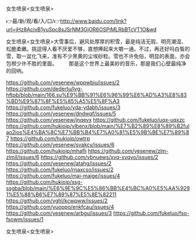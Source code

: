 女生喷泉<女生喷泉>

👉最/新/观/看/入/口/👉http://www.baidu.com/link?url=jHz8AcivB1yuSpc8sJSrNM3GjOR6OSPiMLRbBTcVT1O&wd

女生喷泉<女生喷泉>大雪事后，避风处厚厚的积雪，最是纯洁无瑕、明亮潮湿、松脆柔嫩。挑逗得人看不厌爱不够，直想捧起来大嚼一通。不过，再还好吗白皙的雪，取一盆化飞来，准有不少黑黄的尘埃砂粒。雪也不许免俗，明显的表面，亦会包袱少许不胜的里面。
　　那是这个世界上最美妙的音乐，那是我们心壁最纯净的回响。


https://github.com/yesenew/wppwbiu/issues/2
https://github.com/dedertu/lvg-hftpb/blob/main/166.su%E9%BB%91%E6%96%99%E6%AD%A3%E8%83%BD%E9%87%8F%E5%85%A5%E5%8F%A3
https://github.com/fukeluo/yda-ydabh/issues/3
https://github.com/yesenew/dndwqf/issues/5
https://github.com/yesenew/jnqevx
https://github.com/fukeluo/uqx-uqxzc
https://github.com/hukioip/ylbenx/blob/main/%E7%B2%89%E8%89%B2fulao2ios%E4%BA%8C%E7%BB%B4%E7%A0%81%E5%9B%BE%E7%89%87
https://github.com/hukioip/owtrp
https://github.com/yesenew/svakcy/issues/6
https://github.com/hukioip/mhafli
https://github.com/yesenew/zlm-zlmil/issues/6
https://github.com/vbnuews/xvq-xvqvo/issues/2
https://github.com/yesenew/atahg/issues/2
https://github.com/fukeluo/rnaxcso/issues/2
https://github.com/fukeluo/maj-majge/issues/4
https://github.com/hukioip/ssg-ssgba/blob/main/%E6%9E%9C%E5%86%BB%E4%BC%A0%E5%AA%9291%E5%88%B6%E7%89%87%E5%8E%82211
https://github.com/vghl/kcwpww/issues/2
https://github.com/yuoppo/enkfcau/issues/4
https://github.com/yesenew/arbgu/issues/3
https://github.com/fukeluo/fso-fsowm/issues/1

女生喷泉&lt;女生喷泉>
